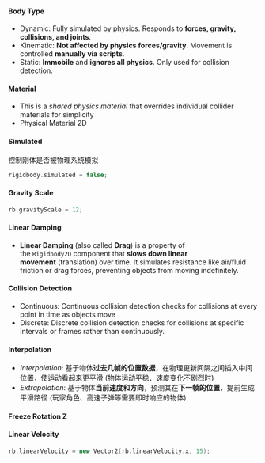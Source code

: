 #### Body Type
- Dynamic: Fully simulated by physics. Responds to **forces, gravity, collisions, and joints**.
- Kinematic: **Not affected by physics forces/gravity**. Movement is controlled **manually via scripts**.
- Static: **Immobile** and **ignores all physics**. Only used for collision detection.

#### Material
- This is a _shared physics material_ that overrides individual collider materials for simplicity 
- Physical Material 2D

#### Simulated

控制刚体是否被物理系统模拟

```cpp
rigidbody.simulated = false;
```

#### Gravity Scale

```cpp
rb.gravityScale = 12;
```


#### Linear Damping
- **Linear Damping** (also called **Drag**) is a property of the `Rigidbody2D` component that **slows down linear movement** (translation) over time. It simulates resistance like air/fluid friction or drag forces, preventing objects from moving indefinitely.

#### Collision Detection
- Continuous: Continuous collision detection checks for collisions at every point in time as objects move
- Discrete: Discrete collision detection checks for collisions at specific intervals or frames rather than continuously. 

#### Interpolation
- _Interpolation_: 基于物体**过去几帧的位置数据**，在物理更新间隔之间插入中间位置，使运动看起来更平滑 (物体运动平稳、速度变化不剧烈时)
- _Extrapolation_: 基于物体**当前速度和方向**，预测其在**下一帧的位置**，提前生成平滑路径 (玩家角色、高速子弹等需要即时响应的物体)

#### Freeze Rotation Z


#### Linear Velocity

```cpp
rb.linearVelocity = new Vector2(rb.linearVelocity.x, 15);
```
